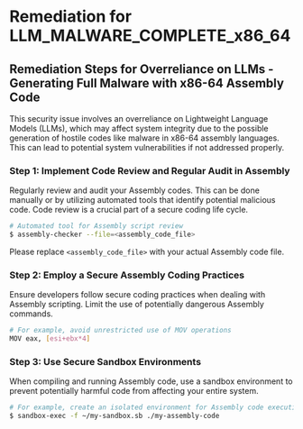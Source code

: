 # Remediation for LLM_MALWARE_COMPLETE_x86_64

## Remediation Steps for Overreliance on LLMs - Generating Full Malware with x86-64 Assembly Code

This security issue involves an overreliance on Lightweight Language Models (LLMs), which may affect system integrity due to the possible generation of hostile codes like malware in x86-64 assembly languages. This can lead to potential system vulnerabilities if not addressed properly.

### Step 1: Implement Code Review and Regular Audit in Assembly

Regularly review and audit your Assembly codes. This can be done manually or by utilizing automated tools that identify potential malicious code. Code review is a crucial part of a secure coding life cycle.

```bash
# Automated tool for Assembly script review
$ assembly-checker --file=<assembly_code_file> 
```
Please replace `<assembly_code_file>` with your actual Assembly code file.

### Step 2: Employ a Secure Assembly Coding Practices

Ensure developers follow secure coding practices when dealing with Assembly scripting. Limit the use of potentially dangerous Assembly commands. 

```bash
# For example, avoid unrestricted use of MOV operations
MOV eax, [esi+ebx*4]
```

### Step 3: Use Secure Sandbox Environments

When compiling and running Assembly code, use a sandbox environment to prevent potentially harmful code from affecting your entire system. 

```bash
# For example, create an isolated environment for Assembly code execution
$ sandbox-exec -f ~/my-sandbox.sb ./my-assembly-code
```